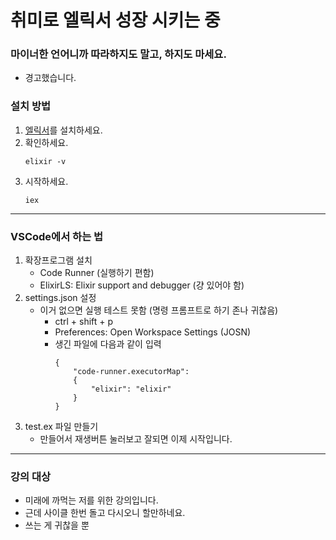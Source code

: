 # 취미로 엘릭서 성장 시키는 중
### 마이너한 언어니까 따라하지도 말고, 하지도 마세요.
- 경고했습니다.


### 설치 방법
1. <a href="https://elixir-lang.org/install.html">엘릭서</a>를 설치하세요.
2. 확인하세요.
    ```
    elixir -v
    ```
3. 시작하세요.
    ```
    iex
    ```

- - -

### VSCode에서 하는 법
1. 확장프로그램 설치
    - Code Runner (실행하기 편함)
    - ElixirLS: Elixir support and debugger (걍 있어야 함)
2. settings.json 설정
    - 이거 없으면 실행 테스트 못함 (명령 프롬프트로 하기 존나 귀찮음)
      - ctrl + shift + p
      - Preferences: Open Workspace Settings (JOSN)
      - 생긴 파일에 다음과 같이 입력
        ```
        {
            "code-runner.executorMap": 
            {
                "elixir": "elixir"
            }
        }
        ```
3. test.ex 파일 만들기
    - 만들어서 재생버튼 눌러보고 잘되면 이제 시작입니다.

- - -
### 강의 대상
- 미래에 까먹는 저를 위한 강의입니다.
- 근데 사이클 한번 돌고 다시오니 할만하네요.
- 쓰는 게 귀찮을 뿐